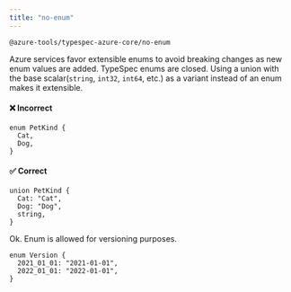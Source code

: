 ```yaml
---
title: "no-enum"
---
```


```text title="Full name"
@azure-tools/typespec-azure-core/no-enum
```

Azure services favor extensible enums to avoid breaking changes as new enum values are added. TypeSpec enums are closed.
Using a union with the base scalar(`string`, `int32`, `int64`, etc.) as a variant instead of an enum makes it extensible.

#### ❌ Incorrect

```tsp
enum PetKind {
  Cat,
  Dog,
}
```

#### ✅ Correct

```tsp
union PetKind {
  Cat: "Cat",
  Dog: "Dog",
  string,
}
```

Ok. Enum is allowed for versioning purposes.

```tsp
enum Version {
  2021_01_01: "2021-01-01",
  2022_01_01: "2022-01-01",
}
```
